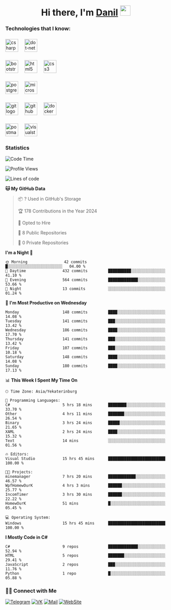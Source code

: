 <h1 align="center">Hi there, I'm <a href="https://vk.com/heindale" target="_blank">Danil</a> 
<img src="https://github.com/blackcater/blackcater/raw/main/images/Hi.gif" height="32"/></h1>

<h3 align="left">Technologies that I know:</h3>

###

<div align="left">
  <img src="https://img.shields.io/badge/C Sharp-239120?logo=csharp&logoColor=white&style=for-the-badge" height="40" alt="csharp logo"  />
  <img width="12" />
  <img src="https://img.shields.io/badge/.NET-512BD4?logo=dotnet&logoColor=white&style=for-the-badge" height="40" alt="dot-net logo"  />
  <img width="12" />
</div>

###

<div align="left">
  <img src="https://img.shields.io/badge/Bootstrap-7952B3?logo=bootstrap&logoColor=white&style=for-the-badge" height="40" alt="bootstrap logo"  />
  <img width="12" />
  <img src="https://img.shields.io/badge/HTML5-E34F26?logo=html5&logoColor=white&style=for-the-badge" height="40" alt="html5 logo"  />
  <img width="12" />
  <img src="https://img.shields.io/badge/CSS3-1572B6?logo=css3&logoColor=white&style=for-the-badge" height="40" alt="css3 logo"  />
</div>

###

<div align="left">
  <img src="https://img.shields.io/badge/PostgreSQL-4169E1?logo=postgresql&logoColor=white&style=for-the-badge" height="40" alt="postgresql logo"  />
  <img width="12" />
  <img src="https://img.shields.io/badge/Microsoft SQL Server-CC2927?logo=microsoftsqlserver&logoColor=white&style=for-the-badge" height="40" alt="microsoftsqlserver logo"  />
</div>

###

<div align="left">
  <img src="https://img.shields.io/badge/Git-F05032?logo=git&logoColor=white&style=for-the-badge" height="40" alt="git logo"  />
  <img width="12" />
  <img src="https://img.shields.io/badge/GitHub-181717?logo=github&logoColor=white&style=for-the-badge" height="40" alt="github logo"  />
  <img width="12" />
  <img src="https://img.shields.io/badge/Docker-2496ED?logo=docker&logoColor=white&style=for-the-badge" height="40" alt="docker logo"  />
</div>

###

<div align="left">
  <img src="https://img.shields.io/badge/Postman-FF6C37?logo=postman&logoColor=black&style=for-the-badge" height="40" alt="postman logo"  />
  <img width="12" />
  <img src="https://img.shields.io/badge/Visual Studio-5C2D91?logo=visualstudio&logoColor=white&style=for-the-badge" height="40" alt="visualstudio logo"  />
</div>

###

<h3 align="left">Statistics</h3>

<!--START_SECTION:waka-->
![Code Time](http://img.shields.io/badge/Code%20Time-332%20hrs%2016%20mins-blue)

![Profile Views](http://img.shields.io/badge/Profile%20Views-0-blue)

![Lines of code](https://img.shields.io/badge/From%20Hello%20World%20I%27ve%20Written-707.8%20thousand%20lines%20of%20code-blue)

**🐱 My GitHub Data** 

> 📦 ? Used in GitHub's Storage 
 > 
> 🏆 178 Contributions in the Year 2024
 > 
> 💼 Opted to Hire
 > 
> 📜 8 Public Repositories 
 > 
> 🔑 0 Private Repositories 
 > 
**I'm a Night 🦉** 

```text
🌞 Morning                42 commits          █░░░░░░░░░░░░░░░░░░░░░░░░   04.00 % 
🌆 Daytime                432 commits         ██████████░░░░░░░░░░░░░░░   41.10 % 
🌃 Evening                564 commits         █████████████░░░░░░░░░░░░   53.66 % 
🌙 Night                  13 commits          ░░░░░░░░░░░░░░░░░░░░░░░░░   01.24 % 
```
📅 **I'm Most Productive on Wednesday** 

```text
Monday                   148 commits         ████░░░░░░░░░░░░░░░░░░░░░   14.08 % 
Tuesday                  141 commits         ███░░░░░░░░░░░░░░░░░░░░░░   13.42 % 
Wednesday                186 commits         ████░░░░░░░░░░░░░░░░░░░░░   17.70 % 
Thursday                 141 commits         ███░░░░░░░░░░░░░░░░░░░░░░   13.42 % 
Friday                   107 commits         ███░░░░░░░░░░░░░░░░░░░░░░   10.18 % 
Saturday                 148 commits         ████░░░░░░░░░░░░░░░░░░░░░   14.08 % 
Sunday                   180 commits         ████░░░░░░░░░░░░░░░░░░░░░   17.13 % 
```


📊 **This Week I Spent My Time On** 

```text
🕑︎ Time Zone: Asia/Yekaterinburg

💬 Programming Languages: 
C#                       5 hrs 18 mins       ████████░░░░░░░░░░░░░░░░░   33.70 % 
Other                    4 hrs 11 mins       ███████░░░░░░░░░░░░░░░░░░   26.54 % 
Binary                   3 hrs 24 mins       █████░░░░░░░░░░░░░░░░░░░░   21.65 % 
XAML                     2 hrs 24 mins       ████░░░░░░░░░░░░░░░░░░░░░   15.32 % 
Text                     14 mins             ░░░░░░░░░░░░░░░░░░░░░░░░░   01.56 % 

🔥 Editors: 
Visual Studio            15 hrs 45 mins      █████████████████████████   100.00 % 

🐱‍💻 Projects: 
minemanager              7 hrs 20 mins       ████████████░░░░░░░░░░░░░   46.57 % 
WpfHomewOurK             4 hrs 3 mins        ██████░░░░░░░░░░░░░░░░░░░   25.77 % 
IncomTimer               3 hrs 30 mins       ██████░░░░░░░░░░░░░░░░░░░   22.22 % 
HomewOurK                51 mins             █░░░░░░░░░░░░░░░░░░░░░░░░   05.45 % 

💻 Operating System: 
Windows                  15 hrs 45 mins      █████████████████████████   100.00 % 
```

**I Mostly Code in C#** 

```text
C#                       9 repos             █████████████░░░░░░░░░░░░   52.94 % 
HTML                     5 repos             ███████░░░░░░░░░░░░░░░░░░   29.41 % 
JavaScript               2 repos             ███░░░░░░░░░░░░░░░░░░░░░░   11.76 % 
Python                   1 repo              █░░░░░░░░░░░░░░░░░░░░░░░░   05.88 % 
```




<!--END_SECTION:waka-->

<h3> 🤝🏻 Connect with Me </h3>

[![Telegram](https://img.shields.io/badge/Telegram-2CA5E0?style=for-the-badge&logo=telegram&logoColor=white)](https://t.me/heindaledev)
[![VK](https://img.shields.io/badge/вконтакте-%232E87FB.svg?&style=for-the-badge&logo=vk&logoColor=white)](https://vk.com/heindale)
[![Mail](https://img.shields.io/badge/Email-red?&style=for-the-badge&logo=Mail.Ru)](mailto:example@ex.com)
[![WebSite](https://img.shields.io/badge/-website-green?style=for-the-badge)](http://heindale.is-a.dev/)
